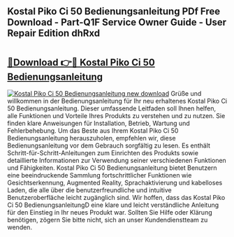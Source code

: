 ## Kostal Piko Ci 50 Bedienungsanleitung PDf Free Download - Part-Q1F Service Owner Guide - User Repair Edition dhRxd

# <h2><a href="http://df0she.blite.top/?on=Kostal+Piko+Ci+50+Bedienungsanleitung">🔗Download 👉🔴 Kostal Piko Ci 50 Bedienungsanleitung</a></h2>

[![Kostal Piko Ci 50 Bedienungsanleitung new download](https://i.imgur.com/lujVjoI.png)](http://df0she.blite.top/?on=Kostal+Piko+Ci+50+Bedienungsanleitung)
Grüße und willkommen in der Bedienungsanleitung für Ihr neu erhaltenes Kostal Piko Ci 50 Bedienungsanleitung. Dieser umfassende Leitfaden soll Ihnen helfen, alle Funktionen und Vorteile Ihres Produkts zu verstehen und zu nutzen. Sie finden klare Anweisungen für Installation, Betrieb, Wartung und Fehlerbehebung. Um das Beste aus Ihrem Kostal Piko Ci 50 Bedienungsanleitung herauszuholen, empfehlen wir, diese Bedienungsanleitung vor dem Gebrauch sorgfältig zu lesen. Es enthält Schritt-für-Schritt-Anleitungen zum Einrichten des Produkts sowie detaillierte Informationen zur Verwendung seiner verschiedenen Funktionen und Fähigkeiten. Kostal Piko Ci 50 Bedienungsanleitung bietet Benutzern eine beeindruckende Sammlung fortschrittlicher Funktionen wie Gesichtserkennung, Augmented Reality, Sprachaktivierung und kabelloses Laden, die alle über die benutzerfreundliche und intuitive Benutzeroberfläche leicht zugänglich sind. Wir hoffen, dass das Kostal Piko Ci 50 BedienungsanleitungD eine klare und leicht verständliche Anleitung für den Einstieg in Ihr neues Produkt war. Sollten Sie Hilfe oder Klärung benötigen, zögern Sie bitte nicht, sich an unser Kundendienstteam zu wenden.
